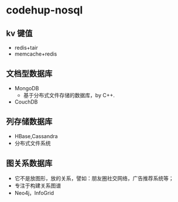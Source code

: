 # codehup-nosql

## kv 键值
- redis+tair
- memcache+redis
## 文档型数据库
- MongoDB
  - 基于分布式文件存储的数据库，by C++.
- CouchDB
## 列存储数据库
- HBase,Cassandra
- 分布式文件系统
## 图关系数据库
- 它不是放图形，放的关系，譬如：朋友圈社交网络，广告推荐系统等；
- 专注于构建关系图谱
- Neo4j，InfoGrid

